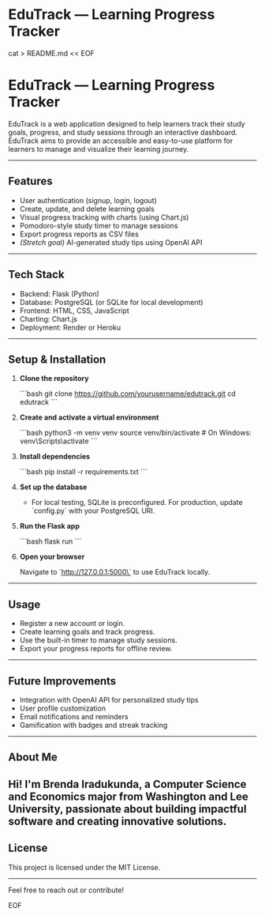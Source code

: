 # EduTrack — Learning Progress Tracker

cat > README.md << EOF
# EduTrack — Learning Progress Tracker

EduTrack is a web application designed to help learners track their study goals, progress, and study sessions through an interactive dashboard.
EduTrack aims to provide an accessible and easy-to-use platform for learners to manage and visualize their learning journey.

---

## Features

- User authentication (signup, login, logout)  
- Create, update, and delete learning goals  
- Visual progress tracking with charts (using Chart.js)  
- Pomodoro-style study timer to manage sessions  
- Export progress reports as CSV files  
- *(Stretch goal)* AI-generated study tips using OpenAI API  

---

## Tech Stack

- Backend: Flask (Python)  
- Database: PostgreSQL (or SQLite for local development)  
- Frontend: HTML, CSS, JavaScript  
- Charting: Chart.js  
- Deployment: Render or Heroku  

---

## Setup & Installation

1. **Clone the repository**

   \`\`\`bash
   git clone https://github.com/yourusername/edutrack.git
   cd edutrack
   \`\`\`

2. **Create and activate a virtual environment**

   \`\`\`bash
   python3 -m venv venv
   source venv/bin/activate  # On Windows: venv\Scripts\activate
   \`\`\`

3. **Install dependencies**

   \`\`\`bash
   pip install -r requirements.txt
   \`\`\`

4. **Set up the database**

   - For local testing, SQLite is preconfigured. For production, update \`config.py\` with your PostgreSQL URI.

5. **Run the Flask app**

   \`\`\`bash
   flask run
   \`\`\`

6. **Open your browser**

   Navigate to \`http://127.0.0.1:5000\` to use EduTrack locally.

---

## Usage

- Register a new account or login.  
- Create learning goals and track progress.  
- Use the built-in timer to manage study sessions.  
- Export your progress reports for offline review.

---

## Future Improvements

- Integration with OpenAI API for personalized study tips  
- User profile customization  
- Email notifications and reminders  
- Gamification with badges and streak tracking  

---

## About Me

Hi! I'm Brenda Iradukunda, a Computer Science and Economics major from Washington and Lee University, passionate about building impactful software and creating innovative solutions.
---

## License

This project is licensed under the MIT License.  

---

Feel free to reach out or contribute!

EOF




